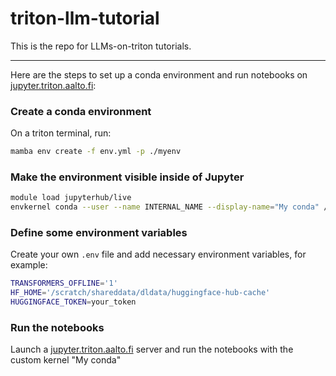 # triton-llm-tutorial
This is the repo for LLMs-on-triton tutorials.

---
Here are the steps to set up a conda environment and run notebooks on [jupyter.triton.aalto.fi](https://jupyter.triton.aalto.fi/):

### Create a conda environment
On a triton terminal, run:
```bash
mamba env create -f env.yml -p ./myenv
```


### Make the environment visible inside of Jupyter

```bash
module load jupyterhub/live
envkernel conda --user --name INTERNAL_NAME --display-name="My conda" /path/to/conda_env
```
### Define some environment variables
Create your own `.env` file and add necessary environment variables, for example:

```bash
TRANSFORMERS_OFFLINE='1'
HF_HOME='/scratch/shareddata/dldata/huggingface-hub-cache'
HUGGINGFACE_TOKEN=your_token
```
### Run the notebooks
Launch a [jupyter.triton.aalto.fi](https://jupyter.triton.aalto.fi/) server and run the notebooks with the custom kernel "My conda"
